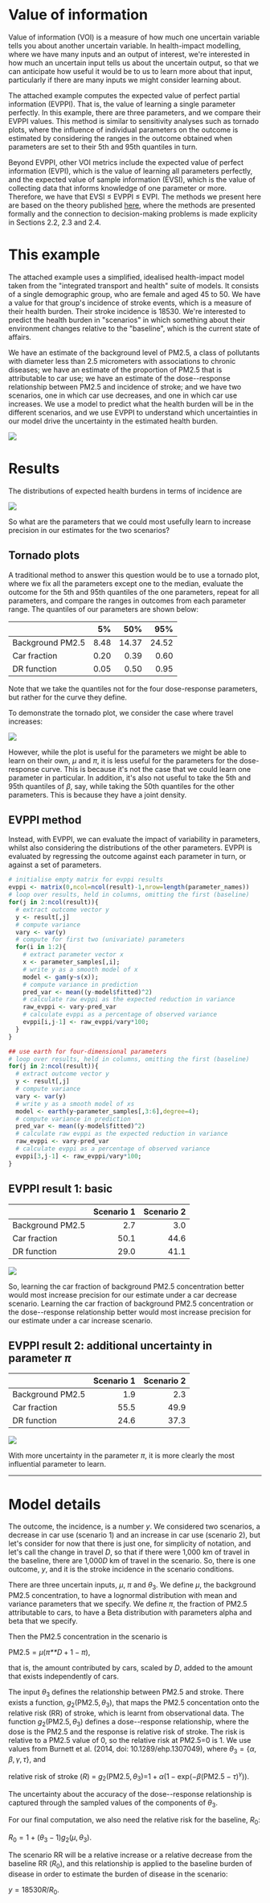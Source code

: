 Value of information
================

Value of information (VOI) is a measure of how much one uncertain variable tells you about another uncertain variable. In health-impact modelling, where we have many inputs and an output of interest, we're interested in how much an uncertain input tells us about the uncertain output, so that we can anticipate how useful it would be to us to learn more about that input, particularly if there are many inputs we might consider learning about.

The attached example computes the expected value of perfect partial information (EVPPI). That is, the value of learning a single parameter perfectly. In this example, there are three parameters, and we compare their EVPPI values. This method is similar to sensitivity analyses such as tornado plots, where the influence of individual parameters on the outcome is estimated by considering the ranges in the outcome obtained when parameters are set to their 5th and 95th quantiles in turn.

Beyond EVPPI, other VOI metrics include the expected value of perfect information (EVPI), which is the value of learning all parameters perfectly, and the expected value of sample information (EVSI), which is the value of collecting data that informs knowledge of one parameter or more. Therefore, we have that EVSI ≤ EVPPI ≤ EVPI. The methods we present here are based on the theory published [here](https://www.tandfonline.com/doi/full/10.1080/01621459.2018.1562932), where the methods are presented formally and the connection to decision-making problems is made explicity in Sections 2.2, 2.3 and 2.4.

This example
============

The attached example uses a simplified, idealised health-impact model taken from the "integrated transport and health" suite of models. It consists of a single demographic group, who are female and aged 45 to 50. We have a value for that group's incidence of stroke events, which is a measure of their health burden. Their stroke incidence is 18530. We're interested to predict the health burden in "scenarios" in which something about their environment changes relative to the "baseline", which is the current state of affairs.

We have an estimate of the background level of PM2.5, a class of pollutants with diameter less than 2.5 micrometers with associations to chronic diseases; we have an estimate of the proportion of PM2.5 that is attributable to car use; we have an estimate of the dose--response relationship between PM2.5 and incidence of stroke; and we have two scenarios, one in which car use decreases, and one in which car use increases. We use a model to predict what the health burden will be in the different scenarios, and we use EVPPI to understand which uncertainties in our model drive the uncertainty in the estimated health burden.

![](README_files/figure-markdown_github/plot%20parameters-1.png)

Results
=======

The distributions of expected health burdens in terms of incidence are

![](README_files/figure-markdown_github/plot%20results-1.png)

So what are the parameters that we could most usefully learn to increase precision in our estimates for the two scenarios?

Tornado plots
-------------

A traditional method to answer this question would be to use a tornado plot, where we fix all the parameters except one to the median, evaluate the outcome for the 5th and 95th quantiles of the one parameters, repeat for all parameters, and compare the ranges in outcomes from each parameter range. The quantiles of our parameters are shown below:

|                  |    5%|    50%|    95%|
|:-----------------|-----:|------:|------:|
| Background PM2.5 |  8.48|  14.37|  24.52|
| Car fraction     |  0.20|   0.39|   0.60|
| DR function      |  0.05|   0.50|   0.95|

Note that we take the quantiles not for the four dose-response parameters, but rather for the curve they define.

To demonstrate the tornado plot, we consider the case where travel increases:

![](README_files/figure-markdown_github/tornado-1.png)

However, while the plot is useful for the parameters we might be able to learn on their own, *μ* and *π*, it is less useful for the parameters for the dose-response curve. This is because it's not the case that we could learn one parameter in particular. In addition, it's also not useful to take the 5th and 95th quantiles of *β*, say, while taking the 50th quantiles for the other parameters. This is because they have a joint density.

EVPPI method
------------

Instead, with EVPPI, we can evaluate the impact of variability in parameters, whilst also considering the distributions of the other parameters. EVPPI is evaluated by regressing the outcome against each parameter in turn, or against a set of parameters.

``` r
# initialise empty matrix for evppi results
evppi <- matrix(0,ncol=ncol(result)-1,nrow=length(parameter_names))
# loop over results, held in columns, omitting the first (baseline)
for(j in 2:ncol(result)){
  # extract outcome vector y
  y <- result[,j]
  # compute variance
  vary <- var(y)
  # compute for first two (univariate) parameters
  for(i in 1:2){
    # extract parameter vector x
    x <- parameter_samples[,i];
    # write y as a smooth model of x
    model <- gam(y~s(x)); 
    # compute variance in prediction
    pred_var <- mean((y-model$fitted)^2)
    # calculate raw evppi as the expected reduction in variance
    raw_evppi <- vary-pred_var
    # calculate evppi as a percentage of observed variance
    evppi[i,j-1] <- raw_evppi/vary*100;
  }
}

## use earth for four-dimensional parameters
# loop over results, held in columns, omitting the first (baseline)
for(j in 2:ncol(result)){
  # extract outcome vector y
  y <- result[,j]
  # compute variance
  vary <- var(y)
  # write y as a smooth model of xs
  model <- earth(y~parameter_samples[,3:6],degree=4); 
  # compute variance in prediction
  pred_var <- mean((y-model$fitted)^2)
  # calculate raw evppi as the expected reduction in variance
  raw_evppi <- vary-pred_var
  # calculate evppi as a percentage of observed variance
  evppi[3,j-1] <- raw_evppi/vary*100;
}
```

EVPPI result 1: basic
---------------------

|                  |  Scenario 1|  Scenario 2|
|:-----------------|-----------:|-----------:|
| Background PM2.5 |         2.7|         3.0|
| Car fraction     |        50.1|        44.6|
| DR function      |        29.0|        41.1|

![](README_files/figure-markdown_github/plot-1.png)

So, learning the car fraction of background PM2.5 concentration better would most increase precision for our estimate under a car decrease scenario. Learning the car fraction of background PM2.5 concentration or the dose--response relationship better would most increase precision for our estimate under a car increase scenario.

EVPPI result 2: additional uncertainty in parameter *π*
-------------------------------------------------------

|                  |  Scenario 1|  Scenario 2|
|:-----------------|-----------:|-----------:|
| Background PM2.5 |         1.9|         2.3|
| Car fraction     |        55.5|        49.9|
| DR function      |        24.6|        37.3|

![](README_files/figure-markdown_github/plot%202-1.png)

With more uncertainty in the parameter *π*, it is more clearly the most influential parameter to learn.

------------------------------------------------------------------------

Model details
=============

The outcome, the incidence, is a number *y*. We considered two scenarios, a decrease in car use (scenario 1) and an increase in car use (scenario 2), but let's consider for now that there is just one, for simplicity of notation, and let's call the change in travel *D*, so that if there were 1,000 km of travel in the baseline, there are 1,000*D* km of travel in the scenario. So, there is one outcome, *y*, and it is the stroke incidence in the scenario conditions.

There are three uncertain inputs, *μ*, *π* and *θ*<sub>3</sub>. We define *μ*, the background PM2.5 concentration, to have a lognormal distribution with mean and variance parameters that we specify. We define *π*, the fraction of PM2.5 attributable to cars, to have a Beta distribution with parameters alpha and beta that we specify.

Then the PM2.5 concentration in the scenario is

PM2.5 = *μ*(*π**D* + 1 − *π*),

that is, the amount contributed by cars, scaled by *D*, added to the amount that exists independently of cars.

The input *θ*<sub>3</sub> defines the relationship between PM2.5 and stroke. There exists a function, *g*<sub>2</sub>(PM2.5, *θ*<sub>3</sub>), that maps the PM2.5 concentation onto the relative risk (RR) of stroke, which is learnt from observational data. The function *g*<sub>2</sub>(PM2.5, *θ*<sub>3</sub>) defines a dose--response relationship, where the dose is the PM2.5 and the response is relative risk of stroke. The risk is relative to a PM2.5 value of 0, so the relative risk at PM2.5=0 is 1. We use values from Burnett et al. (2014, doi: 10.1289/ehp.1307049), where *θ*<sub>3</sub> = {*α*, *β*, *γ*, *τ*}, and

relative risk of stroke (*R*) = *g*<sub>2</sub>(PM2.5, *θ*<sub>3</sub>)=1 + *α*(1 − exp(−*β*(PM2.5 − *τ*)<sup>*γ*</sup>)).

The uncertainty about the accuracy of the dose--response relationship is captured through the sampled values of the components of *θ*<sub>3</sub>.

For our final computation, we also need the relative risk for the baseline, *R*<sub>0</sub>:

*R*<sub>0</sub> = 1 + (*θ*<sub>3</sub> − 1)*g*<sub>2</sub>(*μ*, *θ*<sub>3</sub>).

The scenario RR will be a relative increase or a relative decrease from the baseline RR (*R*<sub>0</sub>), and this relationship is applied to the baseline burden of disease in order to estimate the burden of disease in the scenario:

*y* = 18530*R*/*R*<sub>0</sub>.
